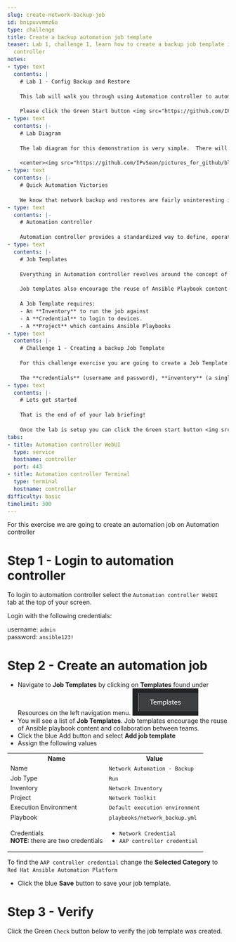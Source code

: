 ```yaml
---
slug: create-network-backup-job
id: bnipuvvmmz6o
type: challenge
title: Create a backup automation job template
teaser: Lab 1, challenge 1, learn how to create a backup job template in automation
  controller
notes:
- type: text
  contents: |
    # Lab 1 - Config Backup and Restore

    This lab will walk you through using Automation controller to automate backup and restore the configuration of a Cisco CSR (cloud services router) running IOS-XE.

    Please click the Green Start button <img src="https://github.com/IPvSean/pictures_for_github/blob/master/start_button.png?raw=true" width="100px" align="left"> on the bottom right corner if it did not already start provisioning.
- type: text
  contents: |-
    # Lab Diagram

    The lab diagram for this demonstration is very simple.  There will be one Red Hat Enterprise Linux 8 device running automation controller.  It is directly connected to the management network for a Cisco CSR (cloud services router) running IOS-XE.

    <center><img src="https://github.com/IPvSean/pictures_for_github/blob/master/lab1-topo.png?raw=true" width="400"></center>
- type: text
  contents: |-
    # Quick Automation Victories

    We know that network backup and restores are fairly uninteresting in the grand scheme of things, but they are a very common and ubiquitous use-case that all network operators will need. This provides an easy turn key use-case for network engineers to start their automation journey.
- type: text
  contents: |-
    # Automation controller

    Automation controller provides a standardized way to define, operate, and delegate Ansible automation across the enterprise. It includes a Web User Interface (WebUI) that we will be using for this challenge.
- type: text
  contents: |-
    # Job Templates

    Everything in Automation controller revolves around the concept of a **Job Template**.  Job Templates allow Ansible Playbooks to be controlled, delegated and scaled for an organization.

    Job templates also encourage the reuse of Ansible Playbook content and collaboration between teams.

    A Job Template requires:
    - An **Inventory** to run the job against
    - A **Credential** to login to devices.
    - A **Project** which contains Ansible Playbooks
- type: text
  contents: |-
    # Challenge 1 - Creating a backup Job Template

    For this challenge exercise you are going to create a Job Template in Automation controller.  We are going to use the Network Toolkit Collection (https://github.com/network-automation/toolkit) that contains multi-vendor playbooks for Backup, restore and more.

    The **credentials** (username and password), **inventory** (a single Cisco router) and **project** (the network toolkit repository listed above) are already added.  We simply need to tie them together into a simple re-usable Job Template for our organization to use.
- type: text
  contents: |-
    # Lets get started

    That is the end of of your lab briefing!

    Once the lab is setup you can click the Green start button <img src="https://github.com/IPvSean/pictures_for_github/blob/master/start_button.png?raw=true" width="100px" align="left"> in the bottom right corner of this window.
tabs:
- title: Automation controller WebUI
  type: service
  hostname: controller
  port: 443
- title: Automation controller Terminal
  type: terminal
  hostname: controller
difficulty: basic
timelimit: 300
---
```

For this exercise we are going to create an automation job on Automation controller

# Step 1 - Login to automation controller
To login to automation controller select the `Automation controller WebUI` tab at the top of your screen.

Login with the following credentials:

username: `admin`<br>
password: `ansible123!`

# Step 2 - Create an automation job

- Navigate to **Job Templates** by clicking on **Templates** found under Resources on the left navigation menu. <img src="https://github.com/IPvSean/pictures_for_github/blob/master/job_templates.png?raw=true" width="150px">
- You will see a list of **Job Templates**.  Job templates encourage the reuse of Ansible playbook content and collaboration between teams.
- Click the blue Add button and select **Add job template**
- Assign the following values

<table>
  <tr>
    <th>Name</th>
    <th>Value</th>
  </tr>
  <tr>
    <td>Name</td>
    <td><code>Network Automation - Backup</code></td>
  </tr>
  <tr>
    <td>Job Type</td>
    <td><code>Run</code></td>
  </tr>
  <tr>
    <td>Inventory</td>
    <td><code>Network Inventory</code></td>
  </tr>
  <tr>
    <td>Project</td>
    <td><code>Network Toolkit</code></td>
  </tr>
  <tr>
    <td>Execution Environment</td>
    <td><code>Default execution environment</code></td>
  </tr>
  <tr>
    <td>Playbook</td>
    <td><code>playbooks/network_backup.yml</code></td>
  </tr>
  <tr>
    <td>Credentials<br><b>NOTE:</b> there are two credentials</td>
    <td><ul><li><code>Network Credential</code><li><code>AAP controller credential</code></li></ul></td>
  </tr>
</table>

To find the `AAP controller credential` change the **Selected Category** to `Red Hat Ansible Automation Platform`

- Click the blue **Save** button to save your job template.

# Step 3 - Verify

Click the Green `Check` button below to verify the job template was created.



